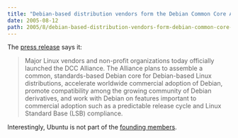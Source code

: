 ```yaml
---
title: "Debian-based distribution vendors form the Debian Common Core Alliance"
date: 2005-08-12
path: 2005/8/debian-based-distribution-vendors-form-debian-common-core-alliance
---
```


The <a href="http://www.dccalliance.org/press.html">press release</a> says 
it:

<blockquote>
Major Linux vendors and
non-profit organizations today officially launched the DCC Alliance. The
Alliance plans to assemble a common, standards-based Debian core for
Debian-based Linux distributions, accelerate worldwide commercial adoption
of Debian, promote compatibility among the growing community of Debian
derivatives, and work with Debian on features important to commercial
adoption such as a predictable release cycle and Linux Standard Base (LSB)
compliance.
</blockquote> 

Interestingly, Ubuntu is not part of the <a href="http://www.dccalliance.org/members.html">founding members</a>. 

